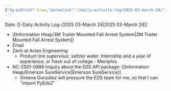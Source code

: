 ```yaml
---
{"dg-publish":true,"permalink":"/daily-activity-log/2025-03-march-24/","noteIcon":"","created":"2025-03-24T07:33:16.231-05:00"}
---
```


Date: [[-Daily Activity Log-/2025 03-March 24\|2025 03-March 24]]

- [[Information Heap/3M Trailer Mounted Fall Arrest System\|3M Trailer Mounted Fall Arrest System]]
- Email 
- Zach at Aclan Engineering
	- Product line supervisor, seltzer water. Internship and a year of experience, or fresh out of college - Memphis
- NC-2501-0886 Inquiry about the EDS API package: [[Information Heap/Emerson SureService\|Emerson SureService]]
	- Ximena González will pressure the EDS team for me, so that I can "import PyEds2"